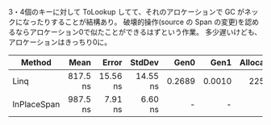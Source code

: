 3・4個のキーに対して ToLookup してて、それのアロケーションで GC がネックになったりすることが結構あり。
破壊的操作(source の Span の変更)を認めるならアロケーション0で似たことができるはずという作業。
多少遅いけども、アロケーションはきっちり0に。

| Method      | Mean     | Error    | StdDev   | Gen0   | Gen1   | Allocated |
|------------ |---------:|---------:|---------:|-------:|-------:|----------:|
| Linq        | 817.5 ns | 15.56 ns | 14.55 ns | 0.2689 | 0.0010 |    2256 B |
| InPlaceSpan | 987.5 ns |  7.91 ns |  6.60 ns |      - |      - |         - |
